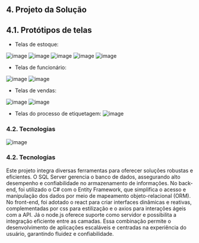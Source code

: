 ## 4. Projeto da Solução

## 4.1. Protótipos de telas

 - Telas de estoque:

![image](https://github.com/user-attachments/assets/9502f414-e9a6-4502-ba69-236b1722f7d4)
![image](https://github.com/user-attachments/assets/46e8737e-286b-4808-8e8e-f38298bf6966)
![image](https://github.com/user-attachments/assets/0290497e-da7f-424c-869e-0e3cd7993aa5)
![image](https://github.com/user-attachments/assets/2177f451-792e-486f-923f-ba3750cd31e4)
![image](https://github.com/user-attachments/assets/ad3aade5-b52b-47ae-ab97-f287887f4c6b)

 - Telas de funcionário:

![image](https://github.com/user-attachments/assets/4c0c1903-e3f2-40a7-b13f-60a707a652e3)
![image](https://github.com/user-attachments/assets/ca506d7a-1a0b-45f4-8f5d-cf7e54fad843)

 - Telas de vendas:

![image](https://github.com/user-attachments/assets/828eeec3-04b9-4385-9c5e-f804e7029d58)
![image](https://github.com/user-attachments/assets/b68a4e7e-6906-4882-b6a9-ad5eb65bbaf1)

 - Telas do processo de etiquetagem:
![image](https://github.com/user-attachments/assets/9be952a3-d7b5-401c-9b3d-3b1ceda52c35)

### 4.2. Tecnologias

![image](https://github.com/user-attachments/assets/563d50c9-9981-4a05-93f4-4a9099982e58)

### 4.2. Tecnologias

Este projeto integra diversas ferramentas para oferecer soluções robustas e eficientes. O SQL Server gerencia o banco de dados, assegurando alto desempenho e confiabilidade no armazenamento de informações. No back-end, foi utilizado o C# com o Entity Framework, que simplifica o acesso e manipulação dos dados por meio de mapeamento objeto-relacional (ORM). No front-end, foi adotado o react para criar interfaces dinâmicas e reativas, complementadas por css para estilização e o axios para interações ágeis com a API. Já o node.js oferece suporte como servidor e possibilita a integração eficiente entre as camadas. Essa combinação permite o desenvolvimento de aplicações escaláveis e centradas na experiência do usuário, garantindo fluidez e confiabilidade.
